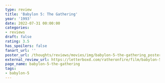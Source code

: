 ```yaml
---
type: review
title: 'Babylon 5: The Gathering'
year: '1993'
date: 2022-07-31 00:00:00
categories:
- reviews
draft: false
rating: 3.5
has_spoilers: false
fanart_url: ''
poster_url: /thoughts/reviews/movies/img/babylon-5-the-gathering_poster.png
external_review_url: https://letterboxd.com/ratheronfire/film/babylon-5-the-gathering/
page_name: babylon-5-the-gathering
tags:
- babylon-5
---
```


